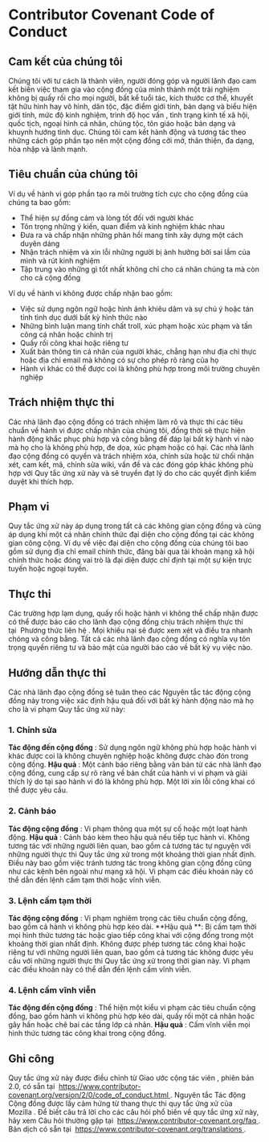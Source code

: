 # Contributor Covenant Code of Conduct
## Cam kết của chúng tôi
Chúng tôi với tư cách là thành viên, người đóng góp và người lãnh đạo cam kết biến việc tham gia vào cộng đồng của mình thành một trải nghiệm không bị quấy rối cho mọi người, bất kể tuổi tác, kích thước cơ thể, khuyết tật hữu hình hay vô hình, dân tộc, đặc điểm giới tính, bản dạng và biểu hiện giới tính, mức độ kinh nghiệm, trình độ học vấn , tình trạng kinh tế xã hội, quốc tịch, ngoại hình cá nhân, chủng tộc, tôn giáo hoặc bản dạng và khuynh hướng tình dục.
Chúng tôi cam kết hành động và tương tác theo những cách góp phần tạo nên một cộng đồng cởi mở, thân thiện, đa dạng, hòa nhập và lành mạnh.
## Tiêu chuẩn của chúng tôi
Ví dụ về hành vi góp phần tạo ra môi trường tích cực cho cộng đồng của chúng ta bao gồm:
* Thể hiện sự đồng cảm và lòng tốt đối với người khác
* Tôn trọng những ý kiến, quan điểm và kinh nghiệm khác nhau
* Đưa ra và chấp nhận những phản hồi mang tính xây dựng một cách duyên dáng
* Nhận trách nhiệm và xin lỗi những người bị ảnh hưởng bởi sai lầm của mình và rút kinh nghiệm
* Tập trung vào những gì tốt nhất không chỉ cho cá nhân chúng ta mà còn cho cả cộng đồng

Ví dụ về hành vi không được chấp nhận bao gồm:

* Việc sử dụng ngôn ngữ hoặc hình ảnh khiêu dâm và sự chú ý hoặc tán tỉnh tình dục dưới bất kỳ hình thức nào
* Những bình luận mang tính chất troll, xúc phạm hoặc xúc phạm và tấn công cá nhân hoặc chính trị
* Quấy rối công khai hoặc riêng tư
* Xuất bản thông tin cá nhân của người khác, chẳng hạn như địa chỉ thực hoặc địa chỉ email mà không có sự cho phép rõ ràng của họ
* Hành vi khác có thể được coi là không phù hợp trong môi trường chuyên nghiệp
## Trách nhiệm thực thi
Các nhà lãnh đạo cộng đồng có trách nhiệm làm rõ và thực thi các tiêu chuẩn về hành vi được chấp nhận của chúng tôi, đồng thời sẽ thực hiện hành động khắc phục phù hợp và công bằng để đáp lại bất kỳ hành vi nào mà họ cho là không phù hợp, đe dọa, xúc phạm hoặc có hại.
Các nhà lãnh đạo cộng đồng có quyền và trách nhiệm xóa, chỉnh sửa hoặc từ chối nhận xét, cam kết, mã, chỉnh sửa wiki, vấn đề và các đóng góp khác không phù hợp với Quy tắc ứng xử này và sẽ truyền đạt lý do cho các quyết định kiểm duyệt khi thích hợp.
## Phạm vi
Quy tắc ứng xử này áp dụng trong tất cả các không gian cộng đồng và cũng áp dụng khi một cá nhân chính thức đại diện cho cộng đồng tại các không gian công cộng. Ví dụ về việc đại diện cho cộng đồng của chúng tôi bao gồm sử dụng địa chỉ email chính thức, đăng bài qua tài khoản mạng xã hội chính thức hoặc đóng vai trò là đại diện được chỉ định tại một sự kiện trực tuyến hoặc ngoại tuyến.
## Thực thi
Các trường hợp lạm dụng, quấy rối hoặc hành vi không thể chấp nhận được có thể được báo cáo cho lãnh đạo cộng đồng chịu trách nhiệm thực thi tại  Phương thức liên hệ . Mọi khiếu nại sẽ được xem xét và điều tra nhanh chóng và công bằng.
Tất cả các nhà lãnh đạo cộng đồng có nghĩa vụ tôn trọng quyền riêng tư và bảo mật của người báo cáo về bất kỳ vụ việc nào.
## Hướng dẫn thực thi
Các nhà lãnh đạo cộng đồng sẽ tuân theo các Nguyên tắc tác động cộng đồng này trong việc xác định hậu quả đối với bất kỳ hành động nào mà họ cho là vi phạm Quy tắc ứng xử này:
### 1. Chỉnh sửa
**Tác động đến cộng đồng** : Sử dụng ngôn ngữ không phù hợp hoặc hành vi khác được coi là không chuyên nghiệp hoặc không được chào đón trong cộng đồng.
**Hậu quả** : Một cảnh báo riêng bằng văn bản từ các nhà lãnh đạo cộng đồng, cung cấp sự rõ ràng về bản chất của hành vi vi phạm và giải thích lý do tại sao hành vi đó là không phù hợp. Một lời xin lỗi công khai có thể được yêu cầu.
### 2. Cảnh báo
**Tác động cộng đồng** : Vi phạm thông qua một sự cố hoặc một loạt hành động.
**Hậu quả** : Cảnh báo kèm theo hậu quả nếu tiếp tục hành vi. Không tương tác với những người liên quan, bao gồm cả tương tác tự nguyện với những người thực thi Quy tắc ứng xử trong một khoảng thời gian nhất định. Điều này bao gồm việc tránh tương tác trong không gian cộng đồng cũng như các kênh bên ngoài như mạng xã hội. Vi phạm các điều khoản này có thể dẫn đến lệnh cấm tạm thời hoặc vĩnh viễn.
### 3. Lệnh cấm tạm thời
**Tác động cộng đồng** : Vi phạm nghiêm trọng các tiêu chuẩn cộng đồng, bao gồm cả hành vi không phù hợp kéo dài.
**Hậu quả **: Bị cấm tạm thời mọi hình thức tương tác hoặc giao tiếp công khai với cộng đồng trong một khoảng thời gian nhất định. Không được phép tương tác công khai hoặc riêng tư với những người liên quan, bao gồm cả tương tác không được yêu cầu với những người thực thi Quy tắc ứng xử trong thời gian này. Vi phạm các điều khoản này có thể dẫn đến lệnh cấm vĩnh viễn.
### 4. Lệnh cấm vĩnh viễn
**Tác động đến cộng đồng** : Thể hiện một kiểu vi phạm các tiêu chuẩn cộng đồng, bao gồm hành vi không phù hợp kéo dài, quấy rối một cá nhân hoặc gây hấn hoặc chê bai các tầng lớp cá nhân.
**Hậu quả** : Cấm vĩnh viễn mọi hình thức tương tác công khai trong cộng đồng.
## Ghi công
Quy tắc ứng xử này được điều chỉnh từ Giao ước cộng tác viên , phiên bản 2.0, có sẵn tại  https://www.contributor-covenant.org/version/2/0/code_of_conduct.html .
Nguyên tắc Tác động Cộng đồng được lấy cảm hứng từ thang thực thi quy tắc ứng xử của Mozilla .
Để biết câu trả lời cho các câu hỏi phổ biến về quy tắc ứng xử này, hãy xem Câu hỏi thường gặp tại  https://www.contributor-covenant.org/faq . Bản dịch có sẵn tại  https://www.contributor-covenant.org/translations .
